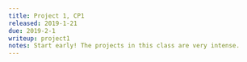 ```yaml
---
title: Project 1, CP1
released: 2019-1-21
due: 2019-2-1
writeup: project1
notes: Start early! The projects in this class are very intense. 
---
```


